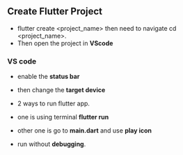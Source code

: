 ## Create Flutter Project
* flutter create <project_name>
then need to navigate cd <project_name>.
* Then open the project in **VScode**

### VS code
* enable the **status bar**
* then change the **target device**

* 2 ways to run flutter app.
* one is  using terminal **flutter run**
* other one is go to **main.dart** and use **play icon**
* run without **debugging**.